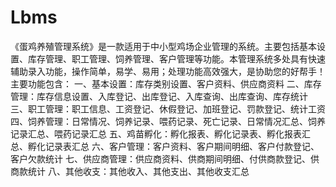 # Lbms
 《蛋鸡养殖管理系统》是一款适用于中小型鸡场企业管理的系统。主要包括基本设置、库存管理、职工管理、饲养管理、客户管理等功能。本管理系统多处具有快速辅助录入功能，操作简单，易学、易用；处理功能高效强大，是协助您的好帮手！ 主要功能包含： 一、基本设置：库存类别设置、客户资料、供应商资料 二、库存管理：库存信息设置、入库登记、出库登记、入库查询、出库查询、库存统计 三、职工管理：职工信息、工资登记、休假登记、加班登记、罚款登记、统计工资 四、饲养管理：日常情况、饲养记录、喂药记录、死亡记录、日常情况汇总、饲养记录汇总、喂药记录汇总 五、鸡苗孵化：孵化报表、孵化记录表、孵化报表汇总、孵化记录表汇总 六、客户管理：客户资料、客户期间明细、客户付款登记、客户欠款统计 七、供应商管理：供应商资料、供商期间明细、付供商款登记、供商款统计 八、其他收支：其他收入、其他支出、其他收支汇总
